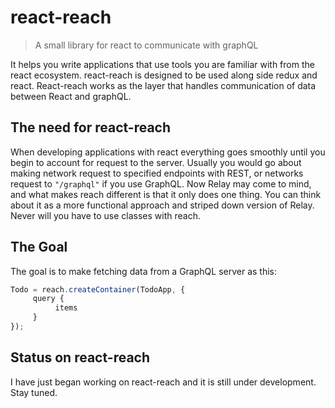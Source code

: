 # react-reach
> A small library for react to communicate with graphQL

It helps you write applications that use tools you are familiar with from the
react ecosystem. react-reach is designed to be used along side redux and react.
React-reach works as the layer that handles communication of data between React
and graphQL.

## The need for react-reach
When developing applications with react everything goes smoothly until you begin
to account for request to the server. Usually you would go about making network
request to specified endpoints with REST, or networks request to `"/graphql"`
if you use GraphQL. Now Relay may come to mind, and what makes reach different
is that it only does one thing. You can think about it as a more functional approach and striped down version of Relay. Never will you have to use classes with reach.

## The Goal
The goal is to make fetching data from a GraphQL server as this:
```javascript
Todo = reach.createContainer(TodoApp, {
     query {
          items
     }
});
```

## Status on react-reach
I have just began working on react-reach and it is still under development. Stay tuned.

